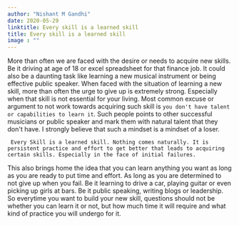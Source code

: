 ```yaml
---
author: "Nishant M Gandhi"
date: 2020-05-29
linktitle: Every skill is a learned skill
title: Every skill is a learned skill
image : ""
---
```


More than often we are faced with the desire or needs to acquire new skills. Be it driving at age of 18 or excel spreadsheet for that finance job. It could also be a daunting task like learning a new musical instrument or being effective public speaker.
When faced with the situation of learning a new skill, more than often the urge to give up is extremely strong. Especially when that skill is not essential for your living. Most common excuse or argument to not work towards acquiring such skill is `you don't have talent or capabilities to learn it`. Such people points to other successful musicians or public speaker and mark them with natural talent that they don't have.
I strongly believe that such a mindset is a mindset of a loser.

     Every Skill is a learned skill. Nothing comes naturally. It is persistent practice and effort to get better that leads to acquiring certain skills. Especially in the face of initial failures.

This also brings home the idea that you can learn anything you want as long as you are ready to put time and effort. As long as you are determined to not give up when you fail. Be it learning to drive a car, playing guitar or even picking up girls at bars. Be it public speaking, writing blogs or leadership.
So everytime you want to build your new skill, questions should not be whether you can learn it or not, but how much time it will require and what kind of practice you will undergo for it.
